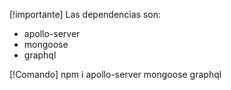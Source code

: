 [!importante]
Las dependencias son:
- apollo-server
- mongoose
- graphql

[!Comando]
npm i apollo-server mongoose graphql
